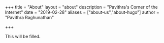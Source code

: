 +++
title = "About"
layout = "about"
description = "Pavithra's Corner of the Internet"
date = "2019-02-28"
aliases = ["about-us","about-hugo"]
author = "Pavithra Raghunathan"

+++

This will be filled. 